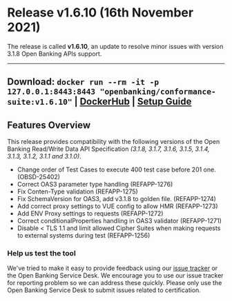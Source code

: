 # Release v1.6.10 (16th November 2021)

The release is called **v1.6.10**, an update to resolve minor issues with version 3.1.8 Open Banking APIs support.

---
**Download**:
`docker run --rm -it -p 127.0.0.1:8443:8443 "openbanking/conformance-suite:v1.6.10"` |
[DockerHub](https://hub.docker.com/r/openbanking/conformance-suite) |
[Setup Guide](https://bitbucket.org/openbankingteam/conformance-suite/src/develop/docs/setup-guide.md)
---

## Features Overview

This release provides compatibility with the following versions of the Open Banking Read/Write Data API
Specification *(3.1.8, 3.1.7, 3.1.6, 3.1.5, 3.1.4, 3.1.3, 3.1.2, 3.1.1 and 3.1.0)*.

- Change order of Test Cases to execute 400 test case before 201 one. (OBSD-25402)
- Correct OAS3 parameter type handling (REFAPP-1276)
- Fix Conten-Type validation (REFAPP-1275)
- Fix SchemaVersion for OAS3, add v3.1.8 to golden file. (REFAPP-1274)
- Add correct proxy settings to VUE config to allow HMR (REFAPP-1273)
- Add ENV Proxy settings to requests (REFAPP-1272)
- Correct conditionalProperties handling in OAS3 validator (REFAPP-1271)
- Disable < TLS 1.1 and limit allowed Cipher Suites when making requests to external systems during test (REFAPP-1256)


### Help us test the tool

We've tried to make it easy to provide feedback using
our [issue tracker](https://bitbucket.org/openbankingteam/conformance-suite/issues?status=new&status=open)
or the Open Banking Service Desk. We encourage you to use our issue tracker for reporting problem so we can address
these quickly. Please only use the Open Banking Service Desk to submit issues related to certification.
